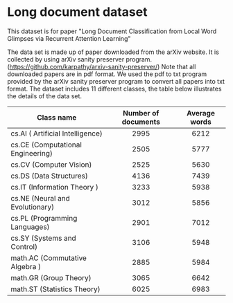 # Long document dataset
This dataset is for paper "Long Document Classification from Local Word Glimpses via Recurrent Attention Learning"


The data set is made up of paper downloaded from the arXiv website. It is collected by using arXiv sanity preserver program. (https://github.com/karpathy/arxiv-sanity-preserver/) Note that all downloaded papers are in pdf format. We used the pdf to txt program provided by the arXiv sanity preserver program to convert all papers into txt format. The dataset includes 11 different classes, the table below illustrates the details of the data set.


|Class name	                      | Number of documents | Average words|
| --------                        | :-----:              | :----:       |
|cs.AI ( Artificial Intelligence) |         2995        |      6212    |
|cs.CE (Computational Engineering)|         2505        |      5777    |
|cs.CV (Computer Vision)          |         2525        |      5630    |
|cs.DS (Data Structures)          |         4136        |      7439    |
|cs.IT (Information Theory )      |         3233        |      5938    |
|cs.NE (Neural and Evolutionary)  |         3012        |      5856    |
|cs.PL (Programming Languages)    |         2901        |      7012    |
|cs.SY (Systems and Control)      |         3106        |      5948    |
|math.AC (Commutative Algebra )   |         2885        |      5984    |
|math.GR (Group Theory)           |         3065        |      6642    |
|math.ST (Statistics Theory) 	  |         6025        |      6983    |



